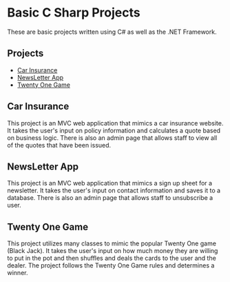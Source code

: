 # Basic C Sharp Projects
These are basic projects written using C# as well as the .NET Framework.

## Projects
- [Car Insurance](#Car-insurance)
- [NewsLetter App](#Newsletter-app)
- [Twenty One Game](#twenty-one-game)


## Car Insurance
This project is an MVC web application that mimics a car insurance website. It takes the user's input on policy information and calculates a quote based on business logic. There is also an admin page that allows staff to view all of the quotes that have been issued.

## NewsLetter App
This project is an MVC web application that mimics a sign up sheet for a newsletter. It takes the user's input on contact information and saves it to a database. There is also an admin page that allows staff to unsubscribe a user. 

## Twenty One Game
This project utilizes many classes to mimic the popular Twenty One game (Black Jack). It takes the user's input on how much money they are willing to put in the pot and then shuffles and deals the cards to the user and the dealer. The project follows the Twenty One Game rules and determines a winner.




